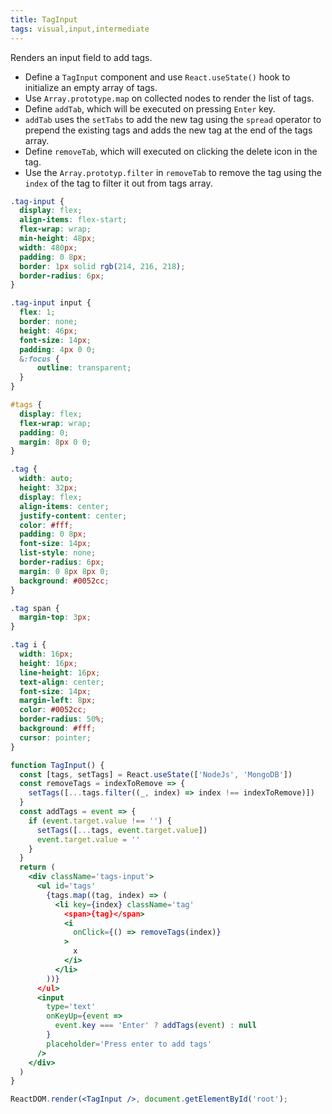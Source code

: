 ```yaml
---
title: TagInput
tags: visual,input,intermediate
---
```


Renders an input field to add tags.

- Define a `TagInput` component and use `React.useState()` hook to initialize an empty array of tags.
- Use `Array.prototype.map` on collected nodes to render the list of tags.
- Define `addTab`, which will be executed on pressing `Enter` key.
- `addTab` uses the `setTabs` to add the new tag using the `spread` operator to prepend the existing tags and adds the new tag at the end of the tags array.
- Define `removeTab`, which will executed on clicking the delete icon in the tag.
- Use the `Array.prototyp.filter` in `removeTab` to remove the tag using the `index` of the tag to filter it out from tags array.

```css
.tag-input {
  display: flex;
  align-items: flex-start;
  flex-wrap: wrap;
  min-height: 48px;
  width: 480px;
  padding: 0 8px;
  border: 1px solid rgb(214, 216, 218);
  border-radius: 6px;
}

.tag-input input {
  flex: 1;
  border: none;
  height: 46px;
  font-size: 14px;
  padding: 4px 0 0;
  &:focus {
      outline: transparent;
  }
}

#tags {
  display: flex;
  flex-wrap: wrap;
  padding: 0;
  margin: 8px 0 0;
}

.tag {
  width: auto;
  height: 32px;
  display: flex;
  align-items: center;
  justify-content: center;
  color: #fff;
  padding: 0 8px;
  font-size: 14px;
  list-style: none;
  border-radius: 6px;
  margin: 0 8px 8px 0;
  background: #0052cc;
}

.tag span {
  margin-top: 3px;
}

.tag i {
  width: 16px;
  height: 16px;
  line-height: 16px;
  text-align: center;
  font-size: 14px;
  margin-left: 8px;
  color: #0052cc;
  border-radius: 50%;
  background: #fff;
  cursor: pointer;
}

```

```jsx
function TagInput() {
  const [tags, setTags] = React.useState(['NodeJs', 'MongoDB'])
  const removeTags = indexToRemove => {
    setTags([...tags.filter((_, index) => index !== indexToRemove)])
  }
  const addTags = event => {
    if (event.target.value !== '') {
      setTags([...tags, event.target.value])
      event.target.value = ''
    }
  }
  return (
    <div className='tags-input'>
      <ul id='tags'
        {tags.map((tag, index) => (
          <li key={index} className='tag'
            <span>{tag}</span>
            <i
              onClick={() => removeTags(index)}
            >
              x
            </i>
          </li>
        ))}
      </ul>
      <input
        type='text'
        onKeyUp={event =>
          event.key === 'Enter' ? addTags(event) : null
        }
        placeholder='Press enter to add tags'
      />
    </div>
  )
}
```

```jsx
ReactDOM.render(<TagInput />, document.getElementById('root');
```

